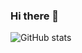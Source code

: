### Hi there 👋

![GitHub stats](https://github-readme-stats-ten-silk-49.vercel.app/api?username=cybniv&count_private=true&hide=issues,contribs&show_icons=true&theme=transparent&border_radius=9&show=prs_merged_percentage&custom_title=GitHub%20Stats&disable_animations=true)

<!--
**cybniv/cybniv** is a ✨ _special_ ✨ repository because its `README.md` (this file) appears on your GitHub profile.

Here are some ideas to get you started:

- 🔭 I’m currently working on ...
- 🌱 I’m currently learning ...
- 👯 I’m looking to collaborate on ...
- 🤔 I’m looking for help with ...
- 💬 Ask me about ...
- 📫 How to reach me: ...
- 😄 Pronouns: ...
- ⚡ Fun fact: ...
-->
